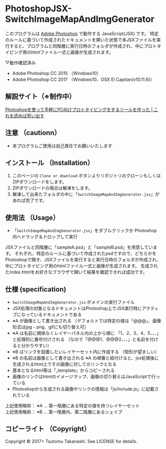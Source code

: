 # PhotoshopJSX-SwitchImageMapAndImgGenerator

このプログラムは [Adobe Photoshop](http://www.adobe.com/jp/products/photoshop.html) で動作する JavaScript(JSX) です。
特定のルールに基づいて作成されたドキュメントを開いた状態で本JSXファイルを実行すると、プログラムと同階層に実行日時のフォルダが作成され、中にプロトタイピング用のhtmlファイル一式と画像が生成されます。

▽動作確認済み
* Adobe Photoshop CC 2015 （Windows10）
* Adobe Photoshop CC 2017 （Windows10、OSX El Capitan(v10.11.6)）


## 解説サイト（※制作中）

[Photoshopを使って手軽にPC向けプロトタイピングをするツールを作った | これを読めば思い出す](http://www.koreyome.com/web/photoshop-jsx-switchimagemapandimggenerator/)


## 注意 （cautionn）

* 本プログラムご使用は自己責任でお願いいたします


## インストール （Installation）

1. このページの `Clone or download` ボタンよりリポジトリのクローンもしくはZIPダウンロードをします。
2. ZIPダウンロードの場合は解凍をします。
3. 解凍して出来たフォルダの中に「`SwitchImageMapAndImgGenerator.jsx`」があれば完了です。


## 使用法 （Usage）

* 「`SwitchImageMapAndImgGenerator.jsx`」をダブルクリックか Photoshop 内へドラッグ＆ドロップして実行

JSXファイルと同階層に「sampleA.psd」と「sampleB.psd」を用意しています。
それぞれ、特定のルールに基づいて作成されたpsdですので、どちらかをPhotoshopで開き、JSXファイルを実行すると実行日時のフォルダが作成され、中にプロトタイピング用のhtmlファイル一式と画像が生成されます。
生成されたindex.htmlをお好きなブラウザで開いて結果を確認できれば成功です。


## 仕様 (specification)

* `SwitchImageMapAndImgGenerator.jsx` がメインの実行ファイル
* JSX処理の対象となるドキュメントはPhotoshop上でJSX実行時にアクティブになっているドキュメントである
* ※A が画像として書き出される （デフォルトでは特定の値は「@@@」、画像形式はjpg - png、gifにも切り替え可）
* ※A は名前に関係なくレイヤーパネル内の上から順に 「1、2、3、4、5、、、」 と処理的に番号付けされる （なので「@@@1、@@@2、、、」と名前を付けると分かりやすい）
* ※B はリンクを設置したいレイヤーセット内に作成する （矩形が望ましい）
* ※B の名前は画像として書き出される ※A の順番と紐付けると、jsx処理後に生成されるhtml上でその画像に対してのリンクとなる
* 基本となるhtml等は「_template」からコピーされる
* 画像のリンクはhtmlのイメージマップ、画像の切り替えはJavaScriptで行っている
* Photoshopから生成される画像やリンクの情報は「js/include.js」に記載されている

上記使用略称： ※A … 第一階層にある特定の値を持つレイヤーセット  
上記使用略称： ※B … 第一階層内、第二階層にあるシェイプ


## コピーライト （Copyright）
Copyright © 2017+ Tsutomu Takanashi. See LICENSE for details.
